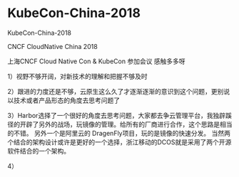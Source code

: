 # KubeCon-China-2018
KubeCon-China-2018


CNCF CloudNative China 2018


上海CNCF  Cloud Native Con &  KubeCon 
参加会议 感触多多呀

1）视野不够开阔，对新技术的理解和把握不够及时

2）跟进的力度还是不够，云原生这么久了才逐渐逐渐的意识到这个问题，更别说以技术或者产品形态的角度去思考问题了

3）Harbor选择了一个很好的角度去思考问题，大家都去争云管理平台，我独辟蹊径的开辟了另外的战场，玩镜像的管理。给所有的厂商进行合作，这个思路是相当的不错。
另外一个是阿里云的 DragenFly项目，玩的是镜像的快速分发。
当然两个结合的架构设计或许是更好的一个选择，浙江移动的DCOS就是采用了两个开源软件结合的一个架构。


4）